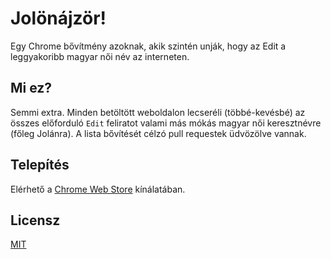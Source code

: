 # Jolönájzör!

Egy Chrome bővítmény azoknak, akik szintén unják, hogy az Edit a leggyakoribb magyar női név az interneten.

## Mi ez?

Semmi extra. Minden betöltött weboldalon lecseréli (többé-kevésbé) az összes előforduló `Edit` feliratot valami más mókás magyar női keresztnévre (főleg Jolánra).
A lista bővítését célzó pull requestek üdvözölve vannak.  

## Telepítés

Elérhető a [Chrome Web Store](https://chrome.google.com/webstore/) kínálatában.

## Licensz

[MIT](/LICENSE)
